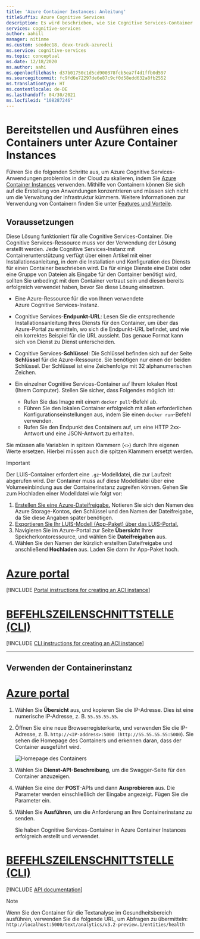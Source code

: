 ```yaml
---
title: 'Azure Container Instances: Anleitung'
titleSuffix: Azure Cognitive Services
description: Es wird beschrieben, wie Sie Cognitive Services-Container für Azure Container Instances bereitstellen.
services: cognitive-services
author: aahill
manager: nitinme
ms.custom: seodec18, devx-track-azurecli
ms.service: cognitive-services
ms.topic: conceptual
ms.date: 12/18/2020
ms.author: aahi
ms.openlocfilehash: d37b01750c1d5cd900378fcb5ea7f4d1ffb0d597
ms.sourcegitcommit: fc9fd6e72297de6e87c9cf0d58edd632a8fb2552
ms.translationtype: HT
ms.contentlocale: de-DE
ms.lasthandoff: 04/30/2021
ms.locfileid: "108287246"
---
```

# <a name="deploy-and-run-container-on-azure-container-instance"></a>Bereitstellen und Ausführen eines Containers unter Azure Container Instances

Führen Sie die folgenden Schritte aus, um Azure Cognitive Services-Anwendungen problemlos in der Cloud zu skalieren, indem Sie [Azure Container Instances](../../container-instances/index.yml) verwenden. Mithilfe von Containern können Sie sich auf die Erstellung von Anwendungen konzentrieren und müssen sich nicht um die Verwaltung der Infrastruktur kümmern. Weitere Informationen zur Verwendung von Containern finden Sie unter [Features und Vorteile](../cognitive-services-container-support.md#features-and-benefits).

## <a name="prerequisites"></a>Voraussetzungen

Diese Lösung funktioniert für alle Cognitive Services-Container. Die Cognitive Services-Ressource muss vor der Verwendung der Lösung erstellt werden. Jede Cognitive Services-Instanz mit Containerunterstützung verfügt über einen Artikel mit einer Installationsanleitung, in dem die Installation und Konfiguration des Diensts für einen Container beschrieben wird. Da für einige Dienste eine Datei oder eine Gruppe von Dateien als Eingabe für den Container benötigt wird, sollten Sie unbedingt mit dem Container vertraut sein und diesen bereits erfolgreich verwendet haben, bevor Sie diese Lösung einsetzen.

* Eine Azure-Ressource für die von Ihnen verwendete Azure Cognitive Services-Instanz.
* Cognitive Services-**Endpunkt-URL**: Lesen Sie die entsprechende Installationsanleitung Ihres Diensts für den Container, um über das Azure-Portal zu ermitteln, wo sich die Endpunkt-URL befindet, und wie ein korrektes Beispiel für die URL aussieht. Das genaue Format kann sich von Dienst zu Dienst unterscheiden.
* Cognitive Services-**Schlüssel**: Die Schlüssel befinden sich auf der Seite **Schlüssel** für die Azure-Ressource. Sie benötigen nur einen der beiden Schlüssel. Der Schlüssel ist eine Zeichenfolge mit 32 alphanumerischen Zeichen.

* Ein einzelner Cognitive Services-Container auf Ihrem lokalen Host (Ihrem Computer). Stellen Sie sicher, dass Folgendes möglich ist:
  * Rufen Sie das Image mit einem `docker pull`-Befehl ab.
  * Führen Sie den lokalen Container erfolgreich mit allen erforderlichen Konfigurationseinstellungen aus, indem Sie einen `docker run`-Befehl verwenden.
  * Rufen Sie den Endpunkt des Containers auf, um eine HTTP 2xx-Antwort und eine JSON-Antwort zu erhalten.

Sie müssen alle Variablen in spitzen Klammern (`<>`) durch Ihre eigenen Werte ersetzen. Hierbei müssen auch die spitzen Klammern ersetzt werden.

> [!IMPORTANT]
> Der LUIS-Container erfordert eine `.gz`-Modelldatei, die zur Laufzeit abgerufen wird. Der Container muss auf diese Modelldatei über eine Volumeeinbindung aus der Containerinstanz zugreifen können. Gehen Sie zum Hochladen einer Modelldatei wie folgt vor:
> 1. [Erstellen Sie eine Azure-Dateifreigabe.](../../storage/files/storage-how-to-create-file-share.md) Notieren Sie sich den Namen des Azure Storage-Kontos, den Schlüssel und den Namen der Dateifreigabe, da Sie diese Angaben später benötigen.
> 2. [Exportieren Sie Ihr LUIS-Modell (App-Paket) über das LUIS-Portal.](../LUIS/luis-container-howto.md#export-packaged-app-from-luis) 
> 3. Navigieren Sie im Azure-Portal zur Seite **Übersicht** Ihrer Speicherkontoressource, und wählen Sie **Dateifreigaben** aus. 
> 4. Wählen Sie den Namen der kürzlich erstellten Dateifreigabe und anschließend **Hochladen** aus. Laden Sie dann Ihr App-Paket hoch. 

# <a name="azure-portal"></a>[Azure portal](#tab/portal)

[!INCLUDE [Portal instructions for creating an ACI instance](includes/create-container-instances-resource.md)]

# <a name="cli"></a>[BEFEHLSZEILENSCHNITTSTELLE (CLI)](#tab/cli)

[!INCLUDE [CLI instructions for creating an ACI instance](../containers/includes/create-container-instances-resource-from-azure-cli.md)]

---


## <a name="use-the-container-instance"></a>Verwenden der Containerinstanz

# <a name="azure-portal"></a>[Azure portal](#tab/portal)

1. Wählen Sie **Übersicht** aus, und kopieren Sie die IP-Adresse. Dies ist eine numerische IP-Adresse, z. B. `55.55.55.55`.
1. Öffnen Sie eine neue Browserregisterkarte, und verwenden Sie die IP-Adresse, z. B. `http://<IP-address>:5000 (http://55.55.55.55:5000`). Sie sehen die Homepage des Containers und erkennen daran, dass der Container ausgeführt wird.

    ![Homepage des Containers](../../../includes/media/cognitive-services-containers-api-documentation/container-webpage.png)

1. Wählen Sie **Dienst-API-Beschreibung**, um die Swagger-Seite für den Container anzuzeigen.

1. Wählen Sie eine der **POST**-APIs und dann **Ausprobieren** aus.  Die Parameter werden einschließlich der Eingabe angezeigt. Fügen Sie die Parameter ein.

1. Wählen Sie **Ausführen**, um die Anforderung an Ihre Containerinstanz zu senden.

    Sie haben Cognitive Services-Container in Azure Container Instances erfolgreich erstellt und verwendet.

# <a name="cli"></a>[BEFEHLSZEILENSCHNITTSTELLE (CLI)](#tab/cli)

[!INCLUDE [API documentation](../../../includes/cognitive-services-containers-api-documentation.md)]

> [!NOTE]
> Wenn Sie den Container für die Textanalyse im Gesundheitsbereich ausführen, verwenden Sie die folgende URL, um Abfragen zu übermitteln: `http://localhost:5000/text/analytics/v3.2-preview.1/entities/health`

---
